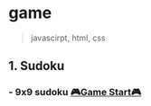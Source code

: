 # game

> javascirpt, html, css

## 1. Sudoku

### - 9x9 sudoku [🎮Game Start🎮](https://heungno.github.io/game/sudoku/)
